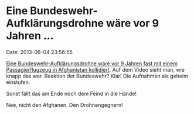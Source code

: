 Eine Bundeswehr-Aufklärungsdrohne wäre vor 9 Jahren \...
========================================================

Date: 2013-06-04 23:56:55

[Eine Bundeswehr-Aufklärungsdrohne wäre vor 9 Jahren fast mit einem
Passagierflugzeug in Afghanistan
kollidiert](http://ml.spiegel.de/article.do?id=903337). Auf dem Video
sieht man, wie knapp das war. Reaktion der Bundeswehr? Klar! Die
Aufnahmen als geheim einstufen.

Sonst fällt das am Ende noch dem Feind in die Hände!

Nee, nicht den Afghanen. Den Drohnengegnern!
